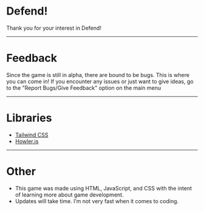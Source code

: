 # Defend!
Thank you for your interest in Defend!
___
# Feedback
Since the game is still in alpha, there are bound to be bugs. This is where you can come in! If you encounter any issues or just want to give ideas,
go to the "Report Bugs/Give Feedback" option on the main menu
___
# Libraries
- [Tailwind CSS](tailwindcss.com)
- [Howler.js](howlerjs.com)
___
# Other
- This game was made using HTML, JavaScript, and CSS with the intent of learning more about game development.
- Updates will take time. I’m not very fast when it comes to coding.
